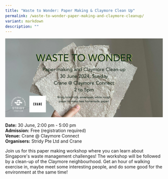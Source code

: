 ```yaml
---
title: "Waste to Wonder: Paper Making & Claymore Clean Up"
permalink: /waste-to-wonder-paper-making-and-claymore-cleanup/
variant: markdown
description: ""
---
```

![](/images/Initiatives/waste_to_wonder.jpg)

**Date:** 30 June, 2:00 pm - 5:00 pm<br>
**Admission:** Free (registration required)<br>
**Venue:** Crane @ Claymore Connect<br>
**Organisers:** Stridy Pte Ltd and Crane

Join us for this paper making workshop where you can learn about Singapore's waste management challenges! The workshop will be followed by a clean-up of the Claymore neighbourhood. Get an hour of walking exercise in, maybe meet some interesting people, and do some good for the environment at the same time!

<a class="btn-link" target="_blank" href="https://stridy.com/events/waste-to-wonder-paper-making-claymore-clean-up-go-green-sg/">
  <img src="/images/gogreensg_website-32.png">
</a>

<style>
  .btn-link {
    display: none;
  }
  a.btn-link[target="_blank"]:after {
  display: none;
}
  .btn-link > img {
    width: 100%;
  }
</style>